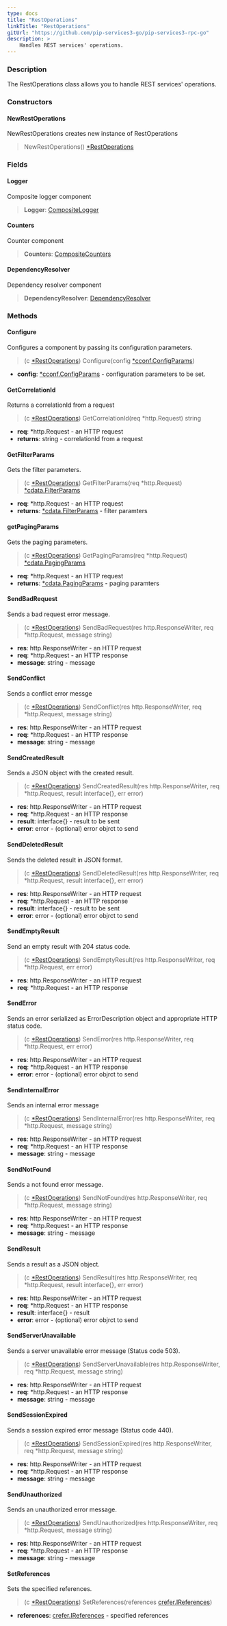 ```yaml
---
type: docs
title: "RestOperations"
linkTitle: "RestOperations"
gitUrl: "https://github.com/pip-services3-go/pip-services3-rpc-go"
description: >
    Handles REST services' operations.
---
```


### Description

The RestOperations class allows you to handle REST services' operations.

### Constructors

#### NewRestOperations
NewRestOperations creates new instance of RestOperations

> NewRestOperations() [*RestOperations]()

### Fields

<span class="hide-title-link">

#### Logger
Composite logger component
> **Logger**: [CompositeLogger](../../../components/log/composite_logger)

#### Counters
Counter component
> **Counters**: [CompositeCounters](../../../components/count/composite_counters)

#### DependencyResolver
Dependency resolver component
> **DependencyResolver**: [DependencyResolver](../../../commons/refer/dependency_resolver)

</span>


### Methods

#### Configure
Configures a component by passing its configuration parameters.

> (c [*RestOperations]()) Configure(config [*cconf.ConfigParams](../../../commons/config/config_params))

- **config**: [*cconf.ConfigParams](../../../commons/config/config_params) - configuration parameters to be set.


#### GetCorrelationId
Returns a correlationId from a request

> (c [*RestOperations]()) GetCorrelationId(req *http.Request) string

- **req**: *http.Request - an HTTP request
- **returns**: string - correlationId from a request


#### GetFilterParams
Gets the filter parameters.

> (c [*RestOperations]()) GetFilterParams(req *http.Request) [*cdata.FilterParams](../../../commons/data/filter_params)

- **req**: *http.Request - an HTTP request
- **returns**: [*cdata.FilterParams](../../../commons/data/filter_params) - filter paramters

#### getPagingParams
Gets the paging parameters.

> (c [*RestOperations]()) GetPagingParams(req *http.Request) [*cdata.PagingParams](../../../commons/data/paging_params)

- **req**: *http.Request - an HTTP request
- **returns**: [*cdata.PagingParams](../../../commons/data/paging_params) - paging paramters


#### SendBadRequest
Sends a bad request error message.

> (c [*RestOperations]()) SendBadRequest(res http.ResponseWriter, req *http.Request, message string)

- **res**: http.ResponseWriter - an HTTP request
- **req**: *http.Request - an HTTP response
- **message**: string - message


#### SendConflict
Sends a conflict error messge

> (c [*RestOperations]()) SendConflict(res http.ResponseWriter, req *http.Request, message string)

- **res**: http.ResponseWriter - an HTTP request
- **req**: *http.Request - an HTTP response
- **message**: string - message


#### SendCreatedResult
Sends a JSON object with the created result.

> (c [*RestOperations]()) SendCreatedResult(res http.ResponseWriter, req *http.Request, result interface{}, err error)

- **res**: http.ResponseWriter - an HTTP request
- **req**: *http.Request - an HTTP response
- **result**: interface{} - result to be sent
- **error**: error - (optional) error objrct to send


#### SendDeletedResult
Sends the deleted result in JSON format.

> (c [*RestOperations]()) SendDeletedResult(res http.ResponseWriter, req *http.Request, result interface{}, err error)

- **res**: http.ResponseWriter - an HTTP request
- **req**: *http.Request - an HTTP response
- **result**: interface{} - result to be sent
- **error**: error - (optional) error objrct to send


#### SendEmptyResult
Send an empty result with 204 status code.

> (c [*RestOperations]()) SendEmptyResult(res http.ResponseWriter, req *http.Request, err error)

- **res**: http.ResponseWriter - an HTTP request
- **req**: *http.Request - an HTTP response

#### SendError
Sends an error serialized as ErrorDescription object and appropriate HTTP status code.

> (c [*RestOperations]()) SendError(res http.ResponseWriter, req *http.Request, err error)

- **res**: http.ResponseWriter - an HTTP request
- **req**: *http.Request - an HTTP response
- **error**: error - (optional) error objrct to send


#### SendInternalError
Sends an internal error message

> (c [*RestOperations]()) SendInternalError(res http.ResponseWriter, req *http.Request, message string)

- **res**: http.ResponseWriter - an HTTP request
- **req**: *http.Request - an HTTP response
- **message**: string - message


#### SendNotFound
Sends a not found error message.

> (c [*RestOperations]()) SendNotFound(res http.ResponseWriter, req *http.Request, message string)

- **res**: http.ResponseWriter - an HTTP request
- **req**: *http.Request - an HTTP response
- **message**: string - message


#### SendResult
Sends a result as a JSON object.

> (c [*RestOperations]()) SendResult(res http.ResponseWriter, req *http.Request, result interface{}, err error)

- **res**: http.ResponseWriter - an HTTP request
- **req**: *http.Request - an HTTP response
- **result**: interface{} - result
- **error**: error - (optional) error objrct to send


#### SendServerUnavailable
Sends a server unavailable error message (Status code 503).

> (c [*RestOperations]()) SendServerUnavailable(res http.ResponseWriter, req *http.Request, message string)

- **res**: http.ResponseWriter - an HTTP request
- **req**: *http.Request - an HTTP response
- **message**: string - message


#### SendSessionExpired
Sends a session expired error message (Status code 440).

> (c [*RestOperations]()) SendSessionExpired(res http.ResponseWriter, req *http.Request, message string)

- **res**: http.ResponseWriter - an HTTP request
- **req**: *http.Request - an HTTP response
- **message**: string - message


#### SendUnauthorized
Sends an unauthorized error message.

> (c [*RestOperations]()) SendUnauthorized(res http.ResponseWriter, req *http.Request, message string)

- **res**: http.ResponseWriter - an HTTP request
- **req**: *http.Request - an HTTP response
- **message**: string - message


#### SetReferences
Sets the specified references.

> (c [*RestOperations]()) SetReferences(references [crefer.IReferences](../../../commons/refer/ireferences))

- **references**: [crefer.IReferences](../../../commons/refer/ireferences) - specified references
